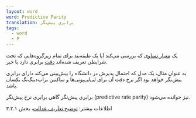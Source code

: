 ```yaml
---
layout: word
word: Predictive Parity
translation: برابری پیش‌نگر
tags:
  - word
  - P
---
```

یک [معیار تساوی](/F/fairness_metric) که بررسی می‌کند آیا یک طبقه‌بند برای تمام زیرگروه‌هایی که تحت شرایطی تعریف شده‌اند [دقت](/P/precision) برابری دارد یا خیر.

به عنوان مثال، یک مدل که احتمال پذیرش در دانشگاه را پیش‌بینی می‌کند دارای برابری پیش‌نگر خواهد بود اگر نرخ دقت آن برای لی‌لی‌پوتی‌ها و ساکنین براب‌دینگ‌نگ یکسان باشد.

برابری پیش‌نگر گاهی برابری نرخ پیش‌نگر (predictive rate parity) نیز خوانده می‌شود.

اطلاعات بیشتر: [توضیح تعاریف عدالت](http://fairware.cs.umass.edu/papers/Verma.pdf)، بخش ۳.۲.۱